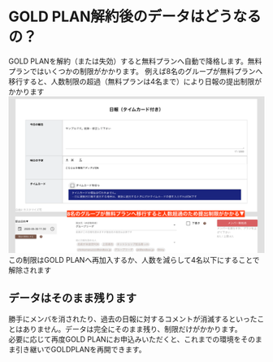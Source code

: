 # GOLD PLAN解約後のデータはどうなるの？
GOLD PLANを解約（または失効）すると無料プランへ自動で降格します。無料プランではいくつかの制限がかかります。
例えば8名のグループが無料プランへ移行すると、人数制限の超過（無料プランは4名まで）により日報の提出制限がかかります
![無料プランへ移行後の影響について](./price/price9.png)
この制限はGOLD PLANへ再加入するか、人数を減らして4名以下にすることで解除されます

## データはそのまま残ります
勝手にメンバを消されたり、過去の日報に対するコメントが消滅するといったことはありません。データは完全にそのまま残り、制限だけがかかります。  
必要に応じて再度GOLD PLANにお申込みいただくと、これまでの環境をそのまま引き継いでGOLDPLANを再開できます。

 